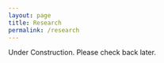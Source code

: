 ```yaml
---
layout: page
title: Research
permalink: /research
---
```


Under Construction. Please check back later.
